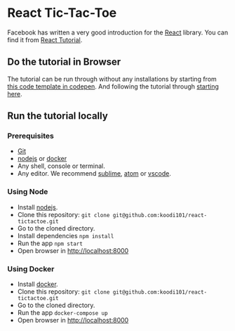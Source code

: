 # React Tic-Tac-Toe

Facebook has written a very good introduction for the [React](https://reactjs.org/) library. You can find it from [React Tutorial](https://reactjs.org/tutorial/tutorial.html).

## Do the tutorial in Browser

The tutorial can be run through without any installations by starting from [this code template in codepen](https://codepen.io/gaearon/pen/oWWQNa?editors=0010). And following the tutorial through [starting here](https://reactjs.org/tutorial/tutorial.html#overview).

## Run the tutorial locally

### Prerequisites

* [Git](https://www.atlassian.com/git/tutorials/install-git)
* [nodejs](https://nodejs.org/en/download/package-manager/) or [docker](https://docs.docker.com/install/)
* Any shell, console or terminal.
* Any editor. We recommend [sublime](https://www.sublimetext.com/), [atom](https://atom.io/) or [vscode](https://code.visualstudio.com/).

### Using Node

* Install [nodejs](https://nodejs.org/en/download/package-manager/).
* Clone this repository: `git clone git@github.com:koodi101/react-tictactoe.git`
* Go to the cloned directory.
* Install dependencies `npm install`
* Run the app `npm start`
* Open browser in [http://localhost:8000](http://localhost:8000)


### Using Docker

* Install [docker](https://docs.docker.com/install/).
* Clone this repository: `git clone git@github.com:koodi101/react-tictactoe.git`
* Go to the cloned directory.
* Run the app `docker-compose up`
* Open browser in [http://localhost:8000](http://localhost:8000)
